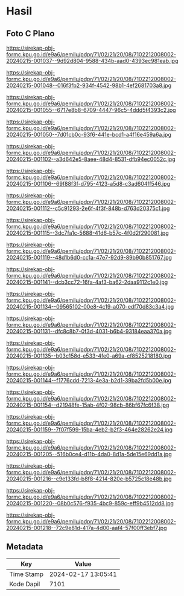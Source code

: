 # Hasil

## Foto C Plano

https://sirekap-obj-formc.kpu.go.id/e9a6/pemilu/pdpr/71/02/21/20/08/7102212008002-20240215-001037--9d92d804-9588-434b-aad0-4393ec981eab.jpg

https://sirekap-obj-formc.kpu.go.id/e9a6/pemilu/pdpr/71/02/21/20/08/7102212008002-20240215-001048--016f3fb2-934f-4542-98b1-4ef2681703a8.jpg

https://sirekap-obj-formc.kpu.go.id/e9a6/pemilu/pdpr/71/02/21/20/08/7102212008002-20240215-001055--6717e8b8-6709-4447-96c5-4ddd5f4393c2.jpg

https://sirekap-obj-formc.kpu.go.id/e9a6/pemilu/pdpr/71/02/21/20/08/7102212008002-20240215-001050--7d01cb0c-93f6-441e-bcd1-a4f16e459a6a.jpg

https://sirekap-obj-formc.kpu.go.id/e9a6/pemilu/pdpr/71/02/21/20/08/7102212008002-20240215-001102--a3d642e5-8aee-48d4-8531-dfb94ec0052c.jpg

https://sirekap-obj-formc.kpu.go.id/e9a6/pemilu/pdpr/71/02/21/20/08/7102212008002-20240215-001106--69f88f3f-d795-4123-a5d8-c3ad604ff546.jpg

https://sirekap-obj-formc.kpu.go.id/e9a6/pemilu/pdpr/71/02/21/20/08/7102212008002-20240215-001112--c5c91293-2e6f-4f3f-848b-d763d20375c1.jpg

https://sirekap-obj-formc.kpu.go.id/e9a6/pemilu/pdpr/71/02/21/20/08/7102212008002-20240215-001115--3dc7fa1c-5688-41d6-b57c-4f0d2f290081.jpg

https://sirekap-obj-formc.kpu.go.id/e9a6/pemilu/pdpr/71/02/21/20/08/7102212008002-20240215-001119--48d1b6d0-cc1a-47e7-92d9-89b90b851767.jpg

https://sirekap-obj-formc.kpu.go.id/e9a6/pemilu/pdpr/71/02/21/20/08/7102212008002-20240215-001141--dcb3cc72-16fa-4af3-ba62-2daa9112c1e0.jpg

https://sirekap-obj-formc.kpu.go.id/e9a6/pemilu/pdpr/71/02/21/20/08/7102212008002-20240215-001134--09565102-00e8-4c19-a070-edf70d83c3a4.jpg

https://sirekap-obj-formc.kpu.go.id/e9a6/pemilu/pdpr/71/02/21/20/08/7102212008002-20240215-001131--dfc8c8b7-0f3d-4031-b6b4-93184eaa370a.jpg

https://sirekap-obj-formc.kpu.go.id/e9a6/pemilu/pdpr/71/02/21/20/08/7102212008002-20240215-001135--b03c158d-e533-4fe0-a69a-cf8525218180.jpg

https://sirekap-obj-formc.kpu.go.id/e9a6/pemilu/pdpr/71/02/21/20/08/7102212008002-20240215-001144--f1776cdd-7213-4e3a-b2d1-39ba2fd5b00e.jpg

https://sirekap-obj-formc.kpu.go.id/e9a6/pemilu/pdpr/71/02/21/20/08/7102212008002-20240215-001154--d21948fe-15ab-4f02-98cb-86bf67fc6f38.jpg

https://sirekap-obj-formc.kpu.go.id/e9a6/pemilu/pdpr/71/02/21/20/08/7102212008002-20240215-001159--7f07f599-15ba-4eb2-b2f3-464e28262e24.jpg

https://sirekap-obj-formc.kpu.go.id/e9a6/pemilu/pdpr/71/02/21/20/08/7102212008002-20240215-001205--516b0ce4-d11b-4da0-8d1a-5de15e69dd1a.jpg

https://sirekap-obj-formc.kpu.go.id/e9a6/pemilu/pdpr/71/02/21/20/08/7102212008002-20240215-001216--c9e133fd-b8f8-4214-820e-b5725c18e48b.jpg

https://sirekap-obj-formc.kpu.go.id/e9a6/pemilu/pdpr/71/02/21/20/08/7102212008002-20240215-001220--08b0c576-f935-4bc9-859c-eff9b4512dd8.jpg

https://sirekap-obj-formc.kpu.go.id/e9a6/pemilu/pdpr/71/02/21/20/08/7102212008002-20240215-001218--72c9e81d-417a-4d00-aaf4-57f00ff3ebf7.jpg


## Metadata

| Key        | Value               |
| ---------- | ------------------- |
| Time Stamp | 2024-02-17 13:05:41 |
| Kode Dapil | 7101                |



